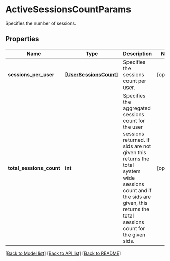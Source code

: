 # ActiveSessionsCountParams

Specifies the number of sessions.

## Properties
Name | Type | Description | Notes
------------ | ------------- | ------------- | -------------
**sessions_per_user** | [**[UserSessionsCount]**](UserSessionsCount.md) | Specifies the sessions count per user. | [optional] 
**total_sessions_count** | **int** | Specifies the aggregated sessions count for the user sessions returned. If sids are not given this returns the total system wide sessions count and if the sids are given, this returns the total sessions count for the given sids. | [optional] 

[[Back to Model list]](../README.md#documentation-for-models) [[Back to API list]](../README.md#documentation-for-api-endpoints) [[Back to README]](../README.md)


